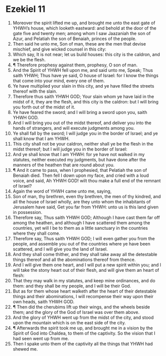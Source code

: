 ﻿# Ezekiel 11
1. Moreover the spirit lifted me up, and brought me unto the east gate of YHWH’s house, which looketh eastward: and behold at the door of the gate five and twenty men; among whom I saw Jaazaniah the son of Azur, and Pelatiah the son of Benaiah, princes of the people. 
2. Then said he unto me, Son of man, these are the men that devise mischief, and give wicked counsel in this city: 
3. Which say, It is not near; let us build houses: this city is the caldron, and we be the flesh. 
4. ¶ Therefore prophesy against them, prophesy, O son of man. 
5. And the Spirit of YHWH fell upon me, and said unto me, Speak; Thus saith YHWH; Thus have ye said, O house of Israel: for I know the things that come into your mind, every one of them. 
6. Ye have multiplied your slain in this city, and ye have filled the streets thereof with the slain. 
7. Therefore thus saith YHWH GOD; Your slain whom ye have laid in the midst of it, they are the flesh, and this city is the caldron: but I will bring you forth out of the midst of it. 
8. Ye have feared the sword; and I will bring a sword upon you, saith YHWH GOD. 
9. And I will bring you out of the midst thereof, and deliver you into the hands of strangers, and will execute judgments among you. 
10. Ye shall fall by the sword; I will judge you in the border of Israel; and ye shall know that I am YHWH. 
11. This city shall not be your caldron, neither shall ye be the flesh in the midst thereof; but I will judge you in the border of Israel: 
12. And ye shall know that I am YHWH: for ye have not walked in my statutes, neither executed my judgments, but have done after the manners of the heathen that are round about you. 
13. ¶ And it came to pass, when I prophesied, that Pelatiah the son of Benaiah died. Then fell I down upon my face, and cried with a loud voice, and said, Ah YHWH GOD! wilt thou make a full end of the remnant of Israel? 
14. Again the word of YHWH came unto me, saying, 
15. Son of man, thy brethren, even thy brethren, the men of thy kindred, and all the house of Israel wholly, are they unto whom the inhabitants of Jerusalem have said, Get you far from YHWH: unto us is this land given in possession. 
16. Therefore say, Thus saith YHWH GOD; Although I have cast them far off among the heathen, and although I have scattered them among the countries, yet will I be to them as a little sanctuary in the countries where they shall come. 
17. Therefore say, Thus saith YHWH GOD; I will even gather you from the people, and assemble you out of the countries where ye have been scattered, and I will give you the land of Israel. 
18. And they shall come thither, and they shall take away all the detestable things thereof and all the abominations thereof from thence. 
19. And I will give them one heart, and I will put a new spirit within you; and I will take the stony heart out of their flesh, and will give them an heart of flesh: 
20. That they may walk in my statutes, and keep mine ordinances, and do them: and they shall be my people, and I will be their God. 
21. But as for them whose heart walketh after the heart of their detestable things and their abominations, I will recompense their way upon their own heads, saith YHWH GOD. 
22. ¶ Then did the cherubims lift up their wings, and the wheels beside them; and the glory of the God of Israel was over them above. 
23. And the glory of YHWH went up from the midst of the city, and stood upon the mountain which is on the east side of the city. 
24. ¶ Afterwards the spirit took me up, and brought me in a vision by the Spirit of God into Chaldea, to them of the captivity. So the vision that I had seen went up from me. 
25. Then I spake unto them of the captivity all the things that YHWH had shewed me. 
